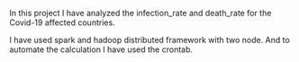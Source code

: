 In this project I have analyzed the infection_rate and death_rate for the Covid-19 affected countries.

I have used spark and hadoop distributed framework with two node. And to automate the calculation I have used the crontab.